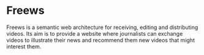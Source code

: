 Freews
======

Freews is a semantic web architecture for receiving, editing and distributing videos. Its aim is to provide a website where journalists can exchange videos to illustrate their news and recommend them new videos that might interest them.